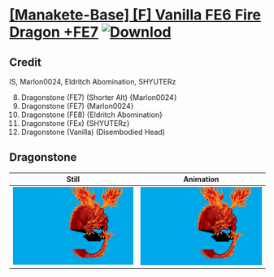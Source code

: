 # [\[Manakete-Base\] \[F\] Vanilla FE6 Fire Dragon +FE7](./) [![Downlod](https://img.shields.io/badge/Download--red?style=social&logo=github)](https://minhaskamal.github.io/DownGit/#/home?url=https://github.com/Klokinator/FE-Repo/tree/main/Battle%20Animations%2FMonsters%20-%20Dragons%20and%20Special%2F%5BManakete-Base%5D%20%5BF%5D%20Vanilla%20FE6%20Fire%20Dragon%20%2BFE7%2F8.%20Dragonstone%20(FE7)%20(Shorter%20Alt))

## Credit

IS, Marlon0024, Eldritch Abomination, SHYUTERz

8. Dragonstone (FE7) (Shorter Alt) {Marlon0024}
8. Dragonstone (FE7) {Marlon0024}
8. Dragonstone (FE8) {Eldritch Abomination}
8. Dragonstone (FEx) {SHYUTERz}
8. Dragonstone (Vanilla) (Disembodied Head)

## Dragonstone

| Still | Animation |
| :---: | :-------: |
| ![Dragonstone still](./Dragonstone_000.png) | ![Dragonstone animation](./Dragonstone.gif) |
